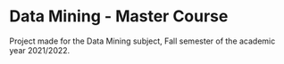 
Data Mining - Master Course 
===========================



Project made for the Data Mining subject, Fall semester of the academic year 2021/2022.
